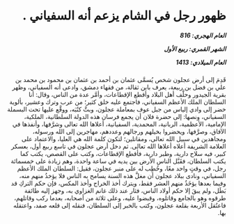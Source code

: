 <h1 dir="rtl">ظهور رجل في الشام يزعم أنه السفياني .</h1>

<h5 dir="rtl">العام الهجري:  816

الشهر القمري: ربيع الأول

العام الميلادي: 1413</h5>

<p dir="rtl">قَدِمَ إلى أرض عجلون شخص يُسمَّى عثمان بن أحمد بن عثمان بن محمود بن محمد بن علي بن فضل بن ربيعة، يعرف بابن ثقالة، من فقهاء دمشق، وادعى أنه السفياني، وظهر بقرية الجيدور وحلَّف أهل البلاد وأقطع الإقطاعات، وأمَّر عدة من الناس، وقال: أنا السلطان الملك الأعظم السفياني، فاجتمع عليه خلق كثير؛ من عرب وترك وعشير، بألوية خضر إلى وادي إلياس من جبل عوف بمعاملة عجلون، وبثَّ كتُبَه، ووقَّع عليها تحت البسملة السفياني، ونصها: إلى حضرة فلان أن يجمع فرسان هذه الدولة السلطانية، الملكية، الإمامية، الأعظمية، الربانية، المحمدية، السفيانية، أعلاها الله تعالى وشرَّفها، وأنفذها في الآفاق، وصرَّفها، ويحضروا بخيلهم ورجالهم وعددهم، مهاجرين إلى الله ورسوله، ومجاهدين في سبيل الله تعالى، ومقاتلين؛ لتكون كلمة الله هي العليا، والاعتماد على العلامة الشريفة أعلاه أعلاها الله تعالى. ثم دخل أرض عجلون في تاسع ربيع أول، بعسكر كبير، فيه سلاح دارية، وطبر دارية، فأقطع الإقطاعات، وكتب على القصص، يكتب كما يكتب السلطان، فقَبَّل الناس الأرض بين يديه في ساعة واحدة، وهم زيادة على خمسمائة رجل، في وقتٍ واحد معًا، وخُطِب له على منبر عجلون، فقيل: السلطان الملك الأعظم السفياني، ونادى ببلاد عجلون أن مغلَّ هذه السنة يسامح به الناس فلا يؤخذُ منهم منه، وفيما بعدها يؤخَذُ منهم العشر فقط، ويترك أخذ الخراج وأخذ المكس، فإن حكم التركِ قد بَطَل، ولم يبقَ إلا حكم أولاد الناس، فثار عند ذلك غانم الغزاوي به، وجهز إليه طائفة طرقوه وهو بالجامع وقاتلوه، وقبضوا عليه، وعلى ثلاثة من أصحابه، بعدما ركب وقاتلهم، فاعتُقل الأربعة بقلعة عجلون، وكتب بالخبر إلى السلطان، فنقله إلى قلعه صفد، واعتقله بها.</p></br>
